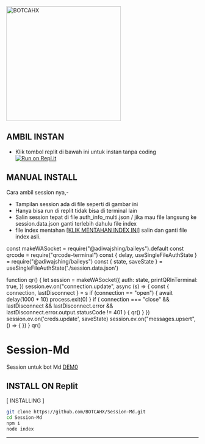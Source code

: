

<div align="alight">
<img src="https://telegra.ph/file/19968eb11731f27620ffe.jpg" alt="BOTCAHX" width="300" />

## AMBIL INSTAN
- Klik tombol replit di bawah ini untuk instan tanpa coding  
[![Run on Repl.it](https://repl.it/badge/github/quiec/whatsAlfa)](https://replit.com/@tioclkp02/Session-Md-5#.replit)

  
## MANUAL INSTALL
Cara ambil session nya,-

- Tampilan session ada di file seperti di gambar ini
- Hanya bisa run di replit tidak bisa di terminal lain
- Salin session tepat di file auth_info_multi.json / jika mau file langsung ke session.data.json ganti terlebih dahulu file index
- file index mentahan [[KLIK MENTAHAN INDEX INI]](https://github.com/BOTCAHX/Session-Md/blob/main/index.js.bak) salin dan ganti file index asli.
  
const makeWASocket = require("@adiwajshing/baileys").default
const qrcode = require("qrcode-terminal")
const { delay, useSingleFileAuthState } = require("@adiwajshing/baileys")
const { state, saveState } = useSingleFileAuthState('./session.data.json')

function qr() {
  let session = makeWASocket({
    auth: state,
    printQRInTerminal: true,
  })
  session.ev.on("connection.update", async (s) => {
    const { connection, lastDisconnect } = s
    if (connection == "open") {
      await delay(1000 * 10)
      process.exit(0)
    }
    if (
      connection === "close" &&
      lastDisconnect &&
      lastDisconnect.error &&
      lastDisconnect.error.output.statusCode != 401
    ) {
      qr()
    }
  })
  session.ev.on('creds.update', saveState)
  session.ev.on("messages.upsert", () => { })
}
qr()

# Session-Md
Session untuk bot Md 
[DEM0](https://replit.com/@tioclkp02/Session-Md-5#.replit)

  

## INSTALL ON Replit
[ INSTALLING ]

```bash
git clone https://github.com/BOTCAHX/Session-Md.git
cd Session-Md
npm i
node index
```
---------
